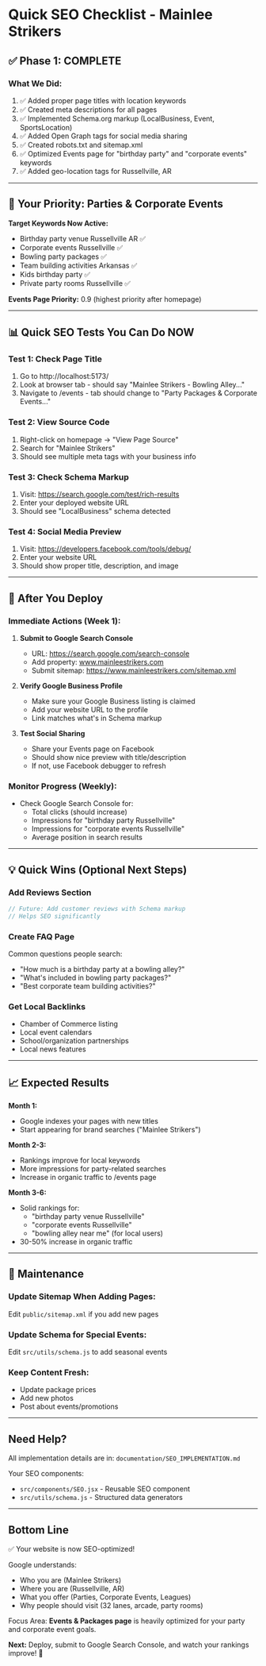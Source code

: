 # Quick SEO Checklist - Mainlee Strikers

## ✅ Phase 1: COMPLETE

### What We Did:
1. ✅ Added proper page titles with location keywords
2. ✅ Created meta descriptions for all pages  
3. ✅ Implemented Schema.org markup (LocalBusiness, Event, SportsLocation)
4. ✅ Added Open Graph tags for social media sharing
5. ✅ Created robots.txt and sitemap.xml
6. ✅ Optimized Events page for "birthday party" and "corporate events" keywords
7. ✅ Added geo-location tags for Russellville, AR

---

## 🎯 Your Priority: Parties & Corporate Events

**Target Keywords Now Active:**
- Birthday party venue Russellville AR ✅
- Corporate events Russellville ✅
- Bowling party packages ✅
- Team building activities Arkansas ✅
- Kids birthday party ✅
- Private party rooms Russellville ✅

**Events Page Priority:** 0.9 (highest priority after homepage)

---

## 📊 Quick SEO Tests You Can Do NOW

### Test 1: Check Page Title
1. Go to http://localhost:5173/
2. Look at browser tab - should say "Mainlee Strikers - Bowling Alley..."
3. Navigate to /events - tab should change to "Party Packages & Corporate Events..."

### Test 2: View Source Code
1. Right-click on homepage → "View Page Source"
2. Search for "Mainlee Strikers"
3. Should see multiple meta tags with your business info

### Test 3: Check Schema Markup
1. Visit: https://search.google.com/test/rich-results
2. Enter your deployed website URL
3. Should see "LocalBusiness" schema detected

### Test 4: Social Media Preview
1. Visit: https://developers.facebook.com/tools/debug/
2. Enter your website URL  
3. Should show proper title, description, and image

---

## 🚀 After You Deploy

### Immediate Actions (Week 1):
1. **Submit to Google Search Console**
   - URL: https://search.google.com/search-console
   - Add property: www.mainleestrikers.com
   - Submit sitemap: https://www.mainleestrikers.com/sitemap.xml

2. **Verify Google Business Profile**
   - Make sure your Google Business listing is claimed
   - Add your website URL to the profile
   - Link matches what's in Schema markup

3. **Test Social Sharing**
   - Share your Events page on Facebook
   - Should show nice preview with title/description
   - If not, use Facebook debugger to refresh

### Monitor Progress (Weekly):
- Check Google Search Console for:
  - Total clicks (should increase)
  - Impressions for "birthday party Russellville"
  - Impressions for "corporate events Russellville"
  - Average position in search results

---

## 💡 Quick Wins (Optional Next Steps)

### Add Reviews Section
```jsx
// Future: Add customer reviews with Schema markup
// Helps SEO significantly
```

### Create FAQ Page
Common questions people search:
- "How much is a birthday party at a bowling alley?"
- "What's included in bowling party packages?"
- "Best corporate team building activities?"

### Get Local Backlinks
- Chamber of Commerce listing
- Local event calendars  
- School/organization partnerships
- Local news features

---

## 📈 Expected Results

**Month 1:**
- Google indexes your pages with new titles
- Start appearing for brand searches ("Mainlee Strikers")

**Month 2-3:**
- Rankings improve for local keywords
- More impressions for party-related searches
- Increase in organic traffic to /events page

**Month 3-6:**
- Solid rankings for:
  - "birthday party venue Russellville"
  - "corporate events Russellville"
  - "bowling alley near me" (for local users)
- 30-50% increase in organic traffic

---

## 🔧 Maintenance

### Update Sitemap When Adding Pages:
Edit `public/sitemap.xml` if you add new pages

### Update Schema for Special Events:
Edit `src/utils/schema.js` to add seasonal events

### Keep Content Fresh:
- Update package prices
- Add new photos
- Post about events/promotions

---

## Need Help?

All implementation details are in:
`documentation/SEO_IMPLEMENTATION.md`

Your SEO components:
- `src/components/SEO.jsx` - Reusable SEO component
- `src/utils/schema.js` - Structured data generators

---

## Bottom Line

✅ Your website is now SEO-optimized!

Google understands:
- Who you are (Mainlee Strikers)
- Where you are (Russellville, AR)  
- What you offer (Parties, Corporate Events, Leagues)
- Why people should visit (32 lanes, arcade, party rooms)

Focus Area: **Events & Packages page** is heavily optimized for your party and corporate event goals.

**Next:** Deploy, submit to Google Search Console, and watch your rankings improve! 🚀
